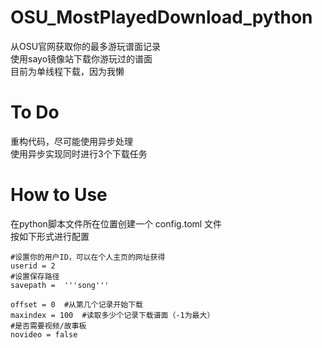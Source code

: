# OSU_MostPlayedDownload_python
从OSU官网获取你的最多游玩谱面记录  
使用sayo镜像站下载你游玩过的谱面    
目前为单线程下载，因为我懒   

# To Do  
重构代码，尽可能使用异步处理  
使用异步实现同时进行3个下载任务  

# How to Use  
在python脚本文件所在位置创建一个 config.toml 文件  
按如下形式进行配置  

```
#设置你的用户ID，可以在个人主页的网址获得   
userid = 2  
#设置保存路径   
savepath =  '''song'''

offset = 0  #从第几个记录开始下载   
maxindex = 100  #读取多少个记录下载谱面（-1为最大）
#是否需要视频/故事板
novideo = false
```
